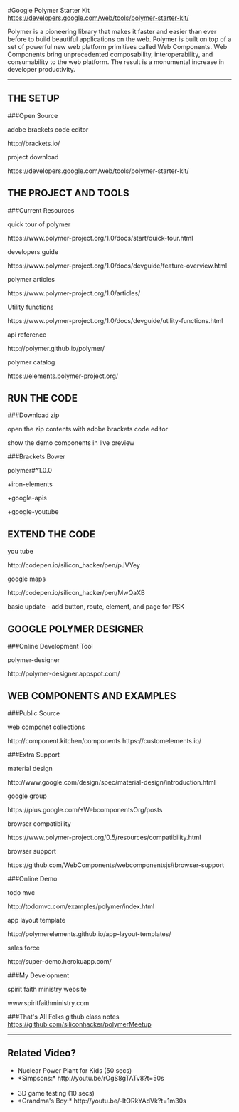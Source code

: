 #Google Polymer Starter Kit
https://developers.google.com/web/tools/polymer-starter-kit/

Polymer is a pioneering library that makes it faster and easier than ever before to build beautiful applications on the web. Polymer is built on top of a set of powerful new web platform primitives called Web Components. Web Components bring unprecedented composability, interoperability, and consumability to the web platform. The result is a monumental increase in developer productivity.

----------------
## THE SETUP

###Open Source 

<p>adobe brackets code editor</p>
http://brackets.io/

<p>project download</p>
https://developers.google.com/web/tools/polymer-starter-kit/


## THE PROJECT  AND TOOLS

###Current Resources 

<p>quick tour of polymer</p>
https://www.polymer-project.org/1.0/docs/start/quick-tour.html

<p>developers guide</p>
https://www.polymer-project.org/1.0/docs/devguide/feature-overview.html

<p>polymer articles </p>
https://www.polymer-project.org/1.0/articles/

<p>Utility functions</p>
https://www.polymer-project.org/1.0/docs/devguide/utility-functions.html

<p>api reference</p>
http://polymer.github.io/polymer/

<p>polymer catalog </p>
https://elements.polymer-project.org/

## RUN THE CODE

###Download zip

<p>open the zip contents with adobe brackets code editor</p>
<p>show the demo components in live preview</p>

###Brackets Bower
<p>polymer#^1.0.0</p>
<p>+iron-elements</p>
<p>+google-apis</p>
<p>+google-youtube</p>

## EXTEND THE CODE
<p>you tube</p>
http://codepen.io/silicon_hacker/pen/pJVYey

</p>google maps</p>
http://codepen.io/silicon_hacker/pen/MwQaXB

<p>basic update - add button, route, element, and page for PSK</p>

## GOOGLE POLYMER DESIGNER

###Online Development Tool

<p>polymer-designer</p>
http://polymer-designer.appspot.com/


## WEB COMPONENTS AND EXAMPLES

###Public Source 

<p>web componet collections</p>
http://component.kitchen/components
https://customelements.io/


###Extra Support

<p>material design</p>
http://www.google.com/design/spec/material-design/introduction.html

<p>google group</p>
https://plus.google.com/+WebcomponentsOrg/posts

<p>browser compatibility</p>
https://www.polymer-project.org/0.5/resources/compatibility.html

<p>browser support</p>
https://github.com/WebComponents/webcomponentsjs#browser-support

###Online Demo

<p>todo mvc</p>
http://todomvc.com/examples/polymer/index.html

<p>app layout template</p>
http://polymerelements.github.io/app-layout-templates/

<p>sales force</p>
http://super-demo.herokuapp.com/

###My Development 
<p>spirit faith ministry website</p>
www.spiritfaithministry.com

###That's All Folks
github class notes
https://github.com/siliconhacker/polymerMeetup




----------------

## Related Video?

<ul>
<li>Nuclear Power Plant for Kids (50 secs)</li>
<li>*Simpsons:*  http://youtu.be/rOgS8gTATv8?t=50s</li>
<br>
<li>3D game testing (10 secs)</li>
<li>*Grandma's Boy:* http://youtu.be/-ltORkYAdVk?t=1m30s</li>
</ul>

